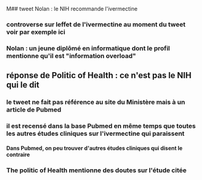 M## tweet Nolan : le NIH recommande l'ivermectine

### controverse sur leffet de l'ivermectine au moment du tweet voir par exemple ici

### Nolan : un jeune diplômé en informatique dont le profil mentionne qu'il est "information overload"

## réponse de Politic of Health : ce n'est pas le NIH qui le dit

### le tweet ne fait pas référence au  site du Ministère mais à un article de Pubmed

### il est recensé dans la base Pubmed en même temps que toutes les autres études cliniques sur l'ivermectine qui paraissent

#### Dans Pubmed, on peu trouver d'autres études cliniques qui disent le contraire

### The politic of Health mentionne des doutes sur l'étude citée
